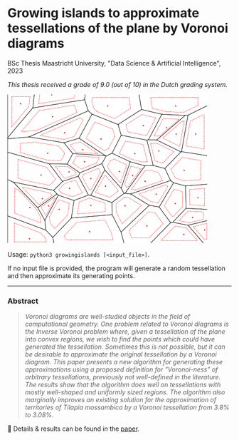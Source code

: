# Growing islands to approximate tessellations of the plane by Voronoi diagrams

BSc Thesis Maastricht University, "Data Science & Artificial Intelligence", 2023

*This thesis received a grade of 9.0 (out of 10) in the Dutch grading system.*

![](images/growing.gif)


Usage: `python3 growingislands [<input_file>]`.  

If no input file is provided, the program will generate a random tessellation and then approximate its generating points.

___

### Abstract

> _Voronoi diagrams are well-studied objects in the field of computational geometry. One problem related to Voronoi diagrams is the Inverse Voronoi problem where, given a tessellation of the plane into convex regions, we wish to find the points which could have generated the tessellation. Sometimes this is not possible, but it can be desirable to approximate the original tessellation by a Voronoi diagram. This paper presents a new algorithm for generating these approximations using a proposed definition for ”Voronoi-ness” of arbitrary tessellations, previously not well-defined in the literature. The results show that the algorithm does well on tessellations with mostly well-shaped and uniformly sized regions. The algorithm also marginally improves an existing solution for the approximation of territories of Tilapia mossambica by a Voronoi tessellation from 3.8% to 3.08%._


📃 Details & results can be found in the [paper](report.pdf).
